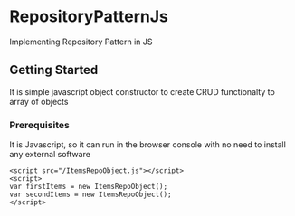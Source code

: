 # RepositoryPatternJs
Implementing Repository Pattern in JS

## Getting Started

It is simple javascript object constructor to create CRUD functionalty to array of objects

### Prerequisites
It is Javascript, so it can run in the browser console with no need to install any external software

```
<script src="/ItemsRepoObject.js"></script>
<script>
var firstItems = new ItemsRepoObject();
var secondItems = new ItemsRepoObject();
</script>
```
